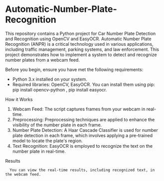# Automatic-Number-Plate-Recognition
This repository contains a Python project for Car Number Plate Detection and Recognition using OpenCV and EasyOCR. Automatic Number Plate Recognition (ANPR) is a critical technology used in various applications, including traffic management, parking systems, and law enforcement. This project demonstrates how to implement a system to detect and recognize number plates from a webcam feed.


Before you begin, ensure you have met the following requirements:
- Python 3.x installed on your system.
- Required libraries: OpenCV, EasyOCR. You can install them using pip:
      pip install opencv-python , 
      pip install easyocr.

How it Works
  1. Webcam Feed: The script captures frames from your webcam in real-time.
  2. Preprocessing: Preprocessing techniques are applied to enhance the visibility of the number plate in each frame.
  3. Number Plate Detection: A Haar Cascade Classifier is used for number plate detection in each frame, which involves applying a pre-trained model to locate the plate's region.
  4. Text Recognition: EasyOCR is employed to recognize the text on the number plate in real-time.

Results

      You can view the real-time results, including recognized text, in the webcam feed.
